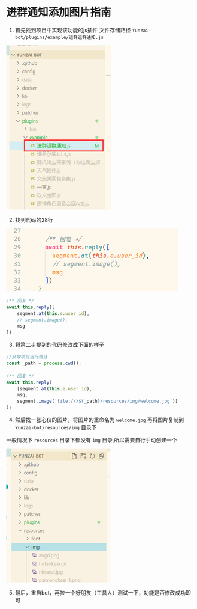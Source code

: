 # 进群通知添加图片指南

1. 首先找到项目中实现该功能的js插件
文件存储路径 `Yunzai-bot/plugins/example/进群退群通知.js`

![](https://raw.githubusercontent.com/MuXia-0326/YunzaiBotJsPluginMuXia/master/help/img/welcome1.png)

2. 找到代码的28行

![](https://raw.githubusercontent.com/MuXia-0326/YunzaiBotJsPluginMuXia/master/help/img/welcome2.png)

```js
/** 回复 */
await this.reply([
    segment.at(this.e.user_id),
    // segment.image(),
    msg
])
```

3. 将第二步提到的代码修改成下面的样子

```js
//获取项目运行路径
const _path = process.cwd();

/** 回复 */
await this.reply(
    [segment.at(this.e.user_id), 
    msg, 
    segment.image(`file:///${_path}/resources/img/welcome.jpg`)]
);
```

4. 然后找一张心仪的图片，将图片的重命名为 `welcome.jpg` 再将图片复制到
`Yunzai-bot/resources/img` 目录下

一般情况下 `resources` 目录下都没有 `img` 目录,所以需要自行手动创建一个

![](https://raw.githubusercontent.com/MuXia-0326/YunzaiBotJsPluginMuXia/master/help/img/welcome3.png)

5. 最后，重启bot，再拉一个好朋友（工具人）测试一下，功能是否修改成功即可

